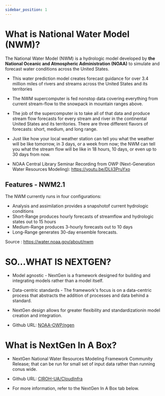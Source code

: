 ```yaml
---
sidebar_position: 1
---
```


# What is National Water Model (NWM)?
The National Water Model (NWM) is a hydrologic model developed by **the National Oceanic and Atmospheric Administration (NOAA)** to simulate and forecast water conditions across the United States.

- This water prediction model creates forecast guidance for over 3.4 million miles of rivers and streams across the United States and its territories
- The NWM supercomputer is fed nonstop data covering everything from current stream-flow to the snowpack in mountain ranges above.
- The job of the supercomputer is to take all of that data and produce stream flow forecasts for every stream and river in the continental United States and its territories. There are three different flavors of forecasts: short, medium, and long range.
- Just like how your local weather station can tell you what the weather will be like tomorrow, in 3 days, or a week from now; the NWM can tell you what the stream flow will be like in 18 hours, 10 days, or even up to 30 days from now.

- NOAA Central Library Seminar Recording from OWP (Next-Generation Water Resources Modeling): https://youtu.be/DLIi3PruYxo

## Features - NWM2.1

The NWM currently runs in four configurations:
- Analysis and assimilation provides a snapshotof current hydrologic conditions
- Short-Range produces hourly forecasts of streamflow and hydrologic states out to 15 hours
- Medium-Range produces 3-hourly forecasts out to 10 days
- Long-Range generates 30-day ensemble forecasts.

Source : https://water.noaa.gov/about/nwm

# SO...WHAT IS NEXTGEN?

- Model agnostic - NextGen is a framework designed for building and integrating models rather than a model itself.
- Data-centric standards - The framework's focus is on a data-centric process that abstracts the addition of processes and data behind a standard.
- NextGen design allows for greater flexibility and standardizationin model creation and integration.

- Github URL: [NOAA-OWP/ngen](https://github.com/NOAA-OWP/ngen)

# What is NextGen In A Box?

- NextGen National Water Resources Modeling Framework Community Release; that can be run for small set of input data rather than running conus wide.

- Github URL: [CIROH-UA/CloudInfra](https://github.com/CIROH-UA/NGIAB-CloudInfra)

- For more information, refer to the NextGen In A Box tab below.